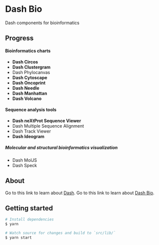 # Dash Bio

Dash components for bioinformatics

## Progress

#### Bioinformatics charts

- **Dash Circos**
- **Dash Clustergram**
- Dash Phylocanvas
- **Dash Cytoscape**
- **Dash Oncoprint**
- **Dash Needle**
- **Dash Manhattan**
- **Dash Volcano**

#### Sequence analysis tools

- **Dash neXtProt Sequence Viewer**
- Dash Multiple Sequence Alignment
- Dash Track Viewer
- **Dash Ideogram**

##### Molecular and structural bioinformatics visualization

- Dash MolJS
- Dash Speck

## About

Go to this link to learn about [Dash](https://plot.ly/products/dash/).
Go to this link to learn about [Dash Bio](https://dash.bio).

## Getting started

```sh
# Install dependencies
$ yarn

# Watch source for changes and build to `src/lib/`
$ yarn start
```
